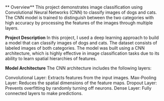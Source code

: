 ** Overview**
This project demonstrates image classification using Convolutional Neural Networks (CNN) to classify images of dogs and cats. The CNN model is trained to distinguish between the two categories with high accuracy by processing the features of the images through multiple layers.

**Project Description**
In this project, I used a deep learning approach to build a model that can classify images of dogs and cats. The dataset consists of labeled images of both categories. The model was built using a CNN architecture, which is highly effective in image classification tasks due to its ability to learn spatial hierarchies of features.

**Model Architecture**
The CNN architecture includes the following layers:

Convolutional Layer: Extracts features from the input images.
Max-Pooling Layer: Reduces the spatial dimensions of the feature maps.
Dropout Layer: Prevents overfitting by randomly turning off neurons.
Dense Layer: Fully connected layers to make predictions.
